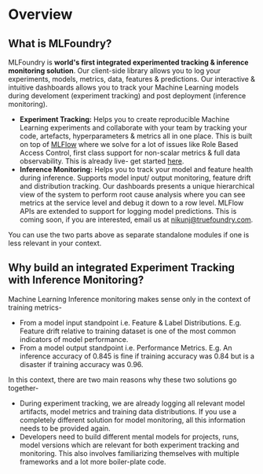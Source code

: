 # Overview

## What is MLFoundry?

MLFoundry is **world's first integrated experimented tracking & inference monitoring solution**. Our client-side library allows you to log your experiments, models, metrics, data, features & predictions. Our interactive & intuitive dashboards allows you to track your Machine Learning models during develoment (experiment tracking) and post deployment (inference monitoring).

* **Experiment Tracking:** Helps you to create reproducible Machine Learning experiments and collaborate with your team by tracking your code, artefacts, hyperparameters & metrics all in one place. This is built on top of [MLFlow](https://www.mlflow.org) where we solve for a lot of issues like Role Based Access Control, first class support for non-scalar metrics & full data observability. This is already live- get started [here](quick-start.md).
* **Inference Monitoring:** Helps you to track your model and feature health during inference. Supports model input/ output monitoring, feature drift and distribution tracking. Our dashboards presents a unique hierarchical view of the system to perform root cause analysis where you can see metrics at the service level and debug it down to a row level. MLFlow APIs are extended to support for logging model predictions. This is coming soon, if you are interested, email us at nikunj@truefoundry.com.

You can use the two parts above as separate standalone modules if one is less relevant in your context.

## Why build an integrated Experiment Tracking with Inference Monitoring?

Machine Learning Inference monitoring makes sense only in the context of training metrics-
* From a model input standpoint i.e. Feature & Label Distributions. E.g. Feature drift relative to training dataset is one of the most common indicators of model performance.
* From a model output standpoint i.e. Performance Metrics. E.g. An inference accuracy of 0.845 is fine if training accuracy was 0.84 but is a disaster if training accuracy was 0.96.

In this context, there are two main reasons why these two solutions go together-

* During experiment tracking, we are already logging all relevant model artifacts, model metrics and training data distributions. If you use a completely different solution for model monitoring, all this information needs to be provided again.
* Developers need to build different mental models for projects, runs, model versions which are relevant for both experiment tracking and monitoring. This also involves familiarizing themselves with multiple frameworks and a lot more boiler-plate code.
